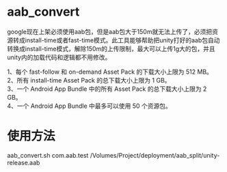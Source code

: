 # aab_convert
google现在上架必须使用aab包，但是aab包大于150m就无法上传了，必须把资源转成install-time或者fast-time模式。此工具能够帮助把unity打好的aab包自动转换成install-time模式，解除150m的上传限制，最大可以上传1g大的包，并且unity内的加载代码和逻辑都不用修改。  

1、每个 fast-follow 和 on-demand Asset Pack 的下载大小上限为 512 MB。  
2、所有 install-time Asset Pack 的总下载大小上限为 1 GB。  
3、一个 Android App Bundle 中的所有 Asset Pack 的总下载大小上限为 2 GB。  
4、一个 Android App Bundle 中最多可以使用 50 个资源包。  

# 使用方法
aab_convert.sh com.aab.test /Volumes/Project/deployment/aab_split/unity-release.aab
